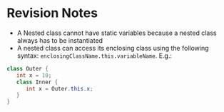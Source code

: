 # Revision Notes

* A Nested class cannot have static variables because a nested class always has to be instantiated
* A nested class can access its enclosing class using the following syntax: `enclosingClassName.this.variableName`. E.g.:
```java
class Outer {
   int x = 10;
   class Inner {
      int x = Outer.this.x;
   }
}
```
